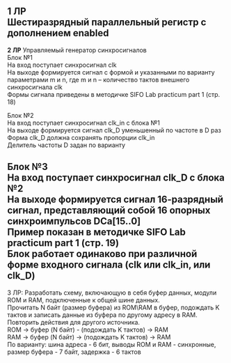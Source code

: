 **1 ЛР**  
Шестиразрядный параллельный регистр с дополнением enabled
------------------------------------------------------------------------------------------------------------------------------------------  
**2 ЛР**
Управляемый генератор синхросигналов  
Блок №1										
На вход поступает синхросигнал clk										
На выходе формируется сигнал с формой и указанными по варианту параметрами m и n, где m и n – количество тактов внешнего синхросигнала clk										
Формы сигнала приведены в методичке SIFO Lab practicum part 1 (стр. 18)										
										
Блок №2										
На вход поступает синхросигнал clk_in с блока №1										
На выходе формируется сигнал clk_D уменьшенный по частоте в D раз										
Форма clk_D должна сохранять пропорции clk_in										
Делитель частоты D задан по варианту										
										
Блок №3										
На вход поступает синхросигнал clk_D с блока №2										
На выходе формируется сигнал 16-разрядный сигнал, представляющий собой 16 опорных синхроимпульсов DCa[15..0]										
Пример показан в методичке SIFO Lab practicum part 1 (стр. 19)										
Блок работает одинаково при различной форме входного сигнала (clk или clk_in, или clk_D)										
------------------------------------------------------------------------------------------------------------------------------------------
3 ЛР: 
Разработать схему, включающую в себя буфер данных, модули ROM и RAM, подключенные к общей шине данных.										
Прочитать N байт (размер буфера) из ROM\RAM в буфер, подождать K тактов и записать данные из буфера по другому адресу в RAM.										
Повторить действия для другого источника.										
ROM -> буфер (N байт) - (подождать K тактов) -> RAM										
RAM -> буфер (N байт) -> (подождать K тактов) -> RAM						
По варианту: шина адреса - 6 бит, выводы ROM и RAM - синхронные, размер буфера - 7 байт, задержка - 6 тактов
